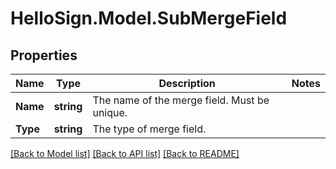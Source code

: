 # HelloSign.Model.SubMergeField

## Properties

Name | Type | Description | Notes
------------ | ------------- | ------------- | -------------
**Name** | **string** |  The name of the merge field. Must be unique.  | 
**Type** | **string** |  The type of merge field.  | 

[[Back to Model list]](../README.md#documentation-for-models) [[Back to API list]](../README.md#documentation-for-api-endpoints) [[Back to README]](../README.md)

